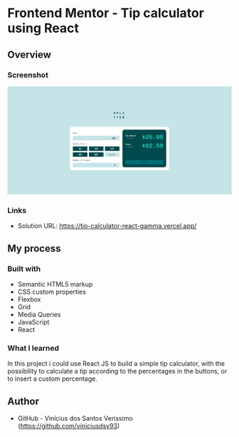 # Frontend Mentor - Tip calculator using React

## Overview

### Screenshot

![](./screenshot.png)

### Links

-   Solution URL: https://tip-calculator-react-gamma.vercel.app/

## My process

### Built with

-   Semantic HTML5 markup
-   CSS custom properties
-   Flexbox
-   Grid
-   Media Queries
-   JavaScript
-   React

### What I learned

In this project i could use React JS to build a simple tip calculator, with the possibility to calculate a tip according to the percentages in the buttons, or to insert a custom percentage.

## Author

-   GitHub - Vinícius dos Santos Verissimo (https://github.com/viniciusdsv93)

